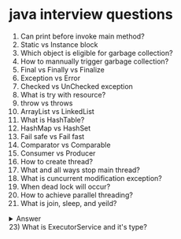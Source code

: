 # java interview questions
1) Can print before invoke main method?
2) Static vs Instance block
3) Which object is eligible for garbage collection?
4) How to mannually trigger garbage collection?
5) Final vs Finally vs Finalize
6) Exception vs Error
7) Checked vs UnChecked exception
8) What is try with resource?
9) throw vs throws
10) ArrayList vs LinkedList
11) What is HashTable?
12) HashMap vs HashSet
13) Fail safe vs Fail fast
14) Comparator vs Comparable
15) Consumer vs Producer
16) How to create thread?
17) What and all ways stop main thread?
18) What is cuncurrent modification exception?
19) When dead lock will occur?
20) How to achieve parallel threading?
21) What is join, sleep, and yeild?
<details>
<summary>Answer</summary>

**Join** used for wait one thread until finish another thread. In below example t2 is waiting for t1 until it's complete.<br>
**Sleep** used for just pause current thread until time ends and it's not bother another thread.<br>
**Yeild** It's denoting current thread isn't important and run if any thread equal or higher priority with runnable state than current thread, otherwise continue current thread. <br>
  
  ```
   import java.util.*;

    public class Practice {
        public static void main(String[] args) throws Exception {
            // Parallel threading
            //Thread 1
            Thread t1 = new Thread() {
                public void run(){
                    for(int i=0;i<5;i++){
                            try{
                                System.out.println(Thread.currentThread().getName() + "->" + i);
                                // Every iteration t1 thread alone get into sleep mode where as t2 thread will execute immediately
                                Thread.sleep(100);
                            } catch(InterruptedException e){
                                e.printStackTrace();
                            }
                    }
                }
            };
            t1.start();
            // t2 will wait until t1 completes
            t1.join();
           
            //Thread 2
            Thread t2 = new Thread() {
                public void run(){
                    for(int i=0;i<5;i++){
                        System.out.println(Thread.currentThread().getName() + "->" + i);
                    }
                }
            };
            t2.start();
        }
    }

  ```
  **Output**
  ```
  Thread-0->0
  Thread-0->1
  Thread-0->2
  Thread-0->3
  Thread-0->4
  Thread-1->0
  Thread-1->1
  Thread-1->2
  Thread-1->3
  Thread-1->4
  ```
</details>
23) What is ExecutorService and it's type?
